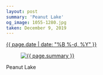 ```yaml
---
layout: post
summary: 'Peanut Lake'
og_image: 1055-1280.jpg
taken: December 9, 2019
---
```


<div class="post">
 <time>
  <a href="/1055">
   {{ page.date | date: "%B %-d, %Y" }}
  </a>
 </time>
 <a href="/1055">
  <figure data-taken="12/9/2019">
   <img alt="{{ page.summary }}" sizes="(min-width: 700px) 50vw, calc(100vw - 2rem)" src="{{ site.assets_url }}/1055-640.jpg" srcset="{{ site.assets_url }}/1055-320.jpg 320w, {{ site.assets_url }}/1055-640.jpg 640w, {{ site.assets_url }}/1055-960.jpg 960w, {{ site.assets_url }}/1055-1280.jpg 1280w"/>
  </figure>
 </a>
 <span>
  Peanut Lake
 </span>
</div>
